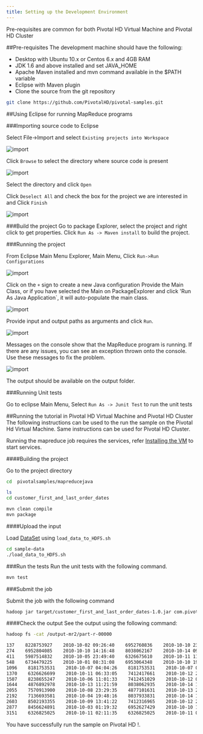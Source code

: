 ```yaml
---
title: Setting up the Development Environment
---
```


Pre-requisites are common for both Pivotal HD Virtual Machine and Pivotal HD Cluster

##Pre-requisites
The development machine should have the following:

* Desktop with Ubuntu 10.x or Centos 6.x and 4GB RAM
* JDK 1.6 and above installed and set JAVA_HOME
* Apache Maven installed and mvn command available in the $PATH variable
* Eclipse with Maven plugin
* Clone the source from the git repository

```bash
git clone https://github.com/PivotalHD/pivotal-samples.git
```

##Using Eclipse for running MapReduce programs

###Importing source code to Eclipse

Select File->Import and select `Existing projects into Workspace`

![import](/images/gs/setup/import-maven.png)

Click `Browse` to select the directory where source code is present

![import](/images/gs/setup/browse.png)

Select the directory and click `Open`

Click `Deselect All` and check the box for the project we are interested in and Click `Finish`

![import](/images/gs/setup/select-project.png)

###Build the project
Go to package Explorer, select the project and right click to get properties.
Click `Run As -> Maven install` to build the project.

###Running the project

From Eclipse Main Menu Explorer,  Main Menu, Click `Run->Run Configurations`

![import](/images/gs/setup/run.png)

Click on the `+` sign to create a new Java configuration
Provide the Main Class, or if you have selected the Main on PackageExplorer and click 'Run As Java Application`, it will auto-populate the main class.

![import](/images/gs/setup/main-class.png)

Provide input and output paths as arguments and click `Run`.

![import](/images/gs/setup/arguments.png)

Messages on the console show that the MapReduce program is running. If there are any issues, you can see an exception thrown onto the console. Use these messages to fix the problem.

![import](/images/gs/setup/console.png)

The output should be available on the output folder.

###Running Unit tests

Go to eclipse Main Menu, Select `Run As -> Junit Test` to run the unit tests

##Running the tutorial in Pivotal HD Virtual Machine and Pivotal HD Cluster
The following instructions can be used to the run the sample on the Pivotal Hd Virtual Machine.
Same instructions can be used for Pivotal HD Cluster.

Running the mapreduce job requires the services, refer [Installing the VM](./pivotalhd-vm.html) to start services.


####Building the project 

Go to the project directory

```bash
cd  pivotal­samples/map­reduce­java

ls
cd customer_first_and_last_order_dates
```

```bash
mvn clean compile
mvn package
```

####Upload the input

Load [DataSet](https://github.com/PivotalHD/pivotal-samples/tree/master/sample-data) using `load_data_to_HDFS.sh`

```bash
cd sample-data
./load_data_to_HDFS.sh
```
###Run the tests
Run the unit tests with the following command.

```bash
mvn test
```

###Submit the job

Submit the job with the following command

```bash
hadoop jar target/customer_first_and_last_order_dates-1.0.jar com.pivotal.hadoop.CustomerFirstLastOrderDateDriver /retail_demo/orders/orders.tsv.gz /output-mr2
```
####Check the output
See the output using the following command:

```bash
hadoop fs -cat /output-mr2/part-r-00000

137    8228753927    2010-10-02 09:26:40    6952760836    2010-10-10 23:46:16
274    6952804085    2010-10-10 14:16:48    8038062167    2010-10-14 09:17:33
411    5987514832    2010-10-05 23:49:40    6326675610    2010-10-11 11:32:28
548    6734479225    2010-10-01 08:31:08    6953064348    2010-10-10 19:20:25
1096    8181753531    2010-10-07 04:04:26    8181753531    2010-10-07 04:04:26
1370    6326626699    2010-10-11 06:33:05    7412417661    2010-10-12 23:46:44
1507    8238655247    2010-10-06 11:01:33    7412451029    2010-10-12 07:37:18
1644    4876892978    2010-10-13 11:21:59    8038062935    2010-10-14 17:27:29
2055    7570913900    2010-10-08 23:29:35    4877101631    2010-10-13 21:12:05
2192    7136693581    2010-10-04 19:48:16    8037933831    2010-10-14 12:35:21
2603    8502193355    2010-10-09 13:41:22    7412316965    2010-10-12 21:31:32
2877    8456624891    2010-10-03 01:19:32    6952627429    2010-10-10 12:09:08
3151    6326825025    2010-10-11 02:11:35    6326825025    2010-10-11 02:11:35

```
You have successfully run the sample on Pivotal HD !.



